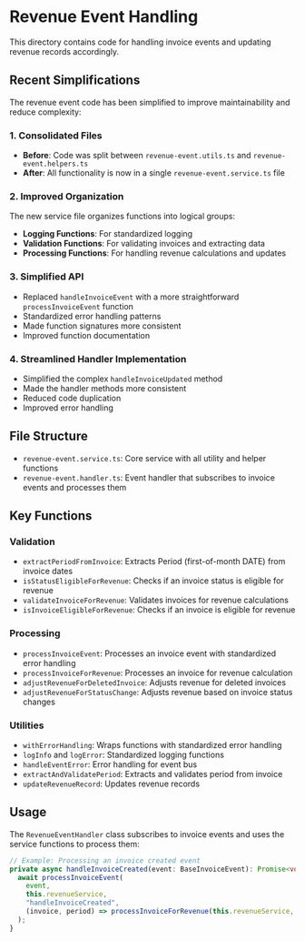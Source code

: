 # Revenue Event Handling

This directory contains code for handling invoice events and updating revenue records accordingly.

## Recent Simplifications

The revenue event code has been simplified to improve maintainability and reduce complexity:

### 1. Consolidated Files

- **Before**: Code was split between `revenue-event.utils.ts` and `revenue-event.helpers.ts`
- **After**: All functionality is now in a single `revenue-event.service.ts` file

### 2. Improved Organization

The new service file organizes functions into logical groups:

- **Logging Functions**: For standardized logging
- **Validation Functions**: For validating invoices and extracting data
- **Processing Functions**: For handling revenue calculations and updates

### 3. Simplified API

- Replaced `handleInvoiceEvent` with a more straightforward `processInvoiceEvent` function
- Standardized error handling patterns
- Made function signatures more consistent
- Improved function documentation

### 4. Streamlined Handler Implementation

- Simplified the complex `handleInvoiceUpdated` method
- Made the handler methods more consistent
- Reduced code duplication
- Improved error handling

## File Structure

- `revenue-event.service.ts`: Core service with all utility and helper functions
- `revenue-event.handler.ts`: Event handler that subscribes to invoice events and processes them

## Key Functions

### Validation

- `extractPeriodFromInvoice`: Extracts Period (first-of-month DATE) from invoice dates
- `isStatusEligibleForRevenue`: Checks if an invoice status is eligible for revenue
- `validateInvoiceForRevenue`: Validates invoices for revenue calculations
- `isInvoiceEligibleForRevenue`: Checks if an invoice is eligible for revenue

### Processing

- `processInvoiceEvent`: Processes an invoice event with standardized error handling
- `processInvoiceForRevenue`: Processes an invoice for revenue calculation
- `adjustRevenueForDeletedInvoice`: Adjusts revenue for deleted invoices
- `adjustRevenueForStatusChange`: Adjusts revenue based on invoice status changes

### Utilities

- `withErrorHandling`: Wraps functions with standardized error handling
- `logInfo` and `logError`: Standardized logging functions
- `handleEventError`: Error handling for event bus
- `extractAndValidatePeriod`: Extracts and validates period from invoice
- `updateRevenueRecord`: Updates revenue records

## Usage

The `RevenueEventHandler` class subscribes to invoice events and uses the service functions to process them:

```typescript
// Example: Processing an invoice created event
private async handleInvoiceCreated(event: BaseInvoiceEvent): Promise<void> {
  await processInvoiceEvent(
    event,
    this.revenueService,
    "handleInvoiceCreated",
    (invoice, period) => processInvoiceForRevenue(this.revenueService, invoice, period)
  );
}
```
